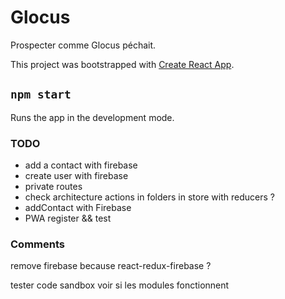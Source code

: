 # Glocus

Prospecter comme Glocus péchait.

This project was bootstrapped with [Create React App](https://github.com/facebook/create-react-app).

## `npm start`

Runs the app in the development mode.

### TODO

- add a contact with firebase
- create user with firebase
- private routes
- check architecture actions in folders in store with reducers ?
- addContact with Firebase
- PWA register && test

### Comments

remove firebase because react-redux-firebase ?

tester code sandbox voir si les modules fonctionnent
